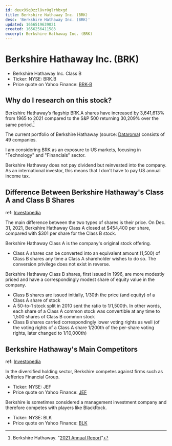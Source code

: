 ```yaml
---
id: deux99q0zzl8vr0glrhbxgd
title: Berkshire Hathaway Inc. (BRK)
desc: 'Berkshire Hathaway Inc. (BRK)'
updated: 1656519639021
created: 1656256411583
excerpt: Berkshire Hathaway Inc. (BRK)
---
```

# Berkshire Hathaway Inc. (BRK)

- Berkshire Hathaway Inc. Class B
- Ticker: NYSE: BRK.B
- Price quote on Yahoo Finance: [BRK-B](https://finance.yahoo.com/quote/BRK-B/)

## Why do I research on this stock?

Berkshire Hathaway’s flagship BRK.A shares have increased by 3,641,613% from 1965 to 2021 compared to the S&P 500 returning 30,209% over the same period.[^1]

[^1]: Berkshire Hathaway. "[2021 Annual Report](https://www.berkshirehathaway.com/2021ar/2021ar.pdf)"

The current portfolio of Berkshire Hathaway (source: [Dataroma](https://www.dataroma.com/m/holdings.php?m=BRK)) consists of 49 companies.

I am considering BRK as an exposure to US markets, focusing in "Technology" and "Financials" sector.

Berkshire Hathaway does not pay dividend but reinvested into the company. As an international investor, this means that I don't have to pay US annual income tax.

## Difference Between Berkshire Hathaway's Class A and Class B Shares

ref: [Investopedia](https://www.investopedia.com/ask/answers/021615/what-difference-between-berkshire-hathaways-class-and-class-b-shares.asp)

The main difference between the two types of shares is their price. On Dec. 31, 2021, Berkshire Hathaway Class A closed at $454,400 per share, compared with $301 per share for the Class B stock.

Berkshire Hathaway Class A is the company's original stock offering. 
- Class A shares can be converted into an equivalent amount (1,500) of Class B shares any time a Class A shareholder wishes to do so. The conversion privilege does not exist in reverse.

Berkshire Hathaway Class B shares, first issued in 1996, are more modestly priced and have a correspondingly modest share of equity value in the company.
- Class B shares are issued initially, 1/30th the price (and equity) of a Class A share of stock
- A 50-to-1 stock split in 2010 sent the ratio to 1/1,500th. In other words, each share of a Class A common stock was convertible at any time to 1,500 shares of Class B common stock
- Class B shares carried correspondingly lower voting rights as well (of the voting rights of a Class A share 1/200th of the per-share voting rights, later changed to 1/10,000th)

## Berkshire Hathaway's Main Competitors

ref: [Investopedia](https://www.investopedia.com/ask/answers/051915/who-are-berkshire-hathaways-brka-main-competitors.asp)

In the diversified holding sector, Berkshire competes against firms such as Jefferies Financial Group.
- Ticker: NYSE: JEF
- Price quote on Yahoo Finance: [JEF](https://finance.yahoo.com/quote/JEF?p=JEF)

Berkshire is sometimes considered a management investment company and therefore competes with players like BlackRock.
- Ticker: NYSE: BLK
- Price quote on Yahoo Finance: [BLK](https://finance.yahoo.com/quote/BLK?p=BLK)